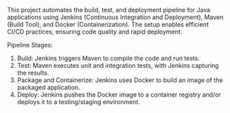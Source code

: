 This project automates the build, test, and deployment pipeline for Java applications using Jenkins (Continuous Integration and Deployment), Maven (Build Tool), and Docker (Containerization). 
The setup enables efficient CI/CD practices, ensuring code quality and rapid deployment.

Pipeline Stages:

1. Build: Jenkins triggers Maven to compile the code and run tests.
2. Test: Maven executes unit and integration tests, with Jenkins capturing the results.
3. Package and Containerize: Jenkins uses Docker to build an image of the packaged application.
4. Deploy: Jenkins pushes the Docker image to a container registry and/or deploys it to a testing/staging environment.


